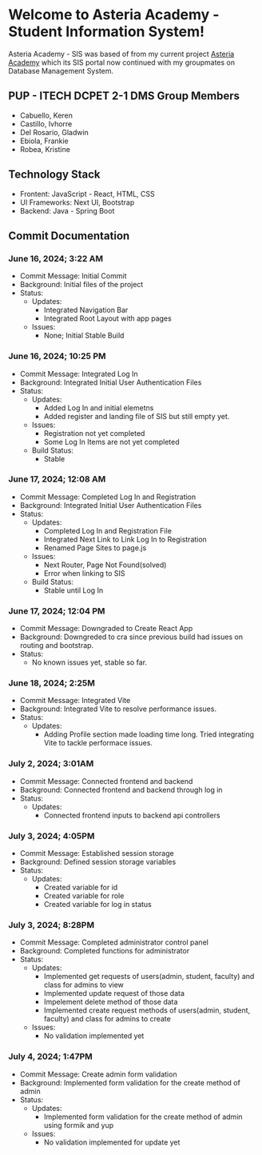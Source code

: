 # Welcome to Asteria Academy - Student Information System!
Asteria Academy - SIS was based of from my current project [Asteria Academy](https://github.com/gfdelrosario12/Asteria-Academy) which its SIS portal now continued with my groupmates on Database Management System.

## PUP - ITECH DCPET 2-1 DMS Group Members
- Cabuello, Keren
- Castillo, Ivhorre
- Del Rosario, Gladwin
- Ebiola, Frankie
- Robea, Kristine

## Technology Stack
- Frontent: JavaScript - React, HTML, CSS
- UI Frameworks: Next UI, Bootstrap
- Backend: Java - Spring Boot


## Commit Documentation

### June 16, 2024; 3:22 AM
- Commit Message: Initial Commit
- Background: Initial files of the project
- Status:
    - Updates:
        - Integrated Navigation Bar
        - Integrated Root Layout with app pages
    - Issues:
        - None; Initial Stable Build

### June 16, 2024; 10:25 PM
- Commit Message: Integrated Log In
- Background: Integrated Initial User Authentication Files
- Status:
    - Updates:
        - Added Log In and initial elemetns
        - Added register and landing file of SIS but still empty yet.
    - Issues:
        - Registration not yet completed
        - Some Log In Items are not yet completed
    - Build Status:
        - Stable

### June 17, 2024; 12:08 AM
- Commit Message: Completed Log In and Registration
- Background: Integrated Initial User Authentication Files
- Status:
    - Updates:
        - Completed Log In and Registration File
        - Integrated Next Link to Link Log In to Registration
        - Renamed Page Sites to page.js
    - Issues:
        - Next Router, Page Not Found(solved)
        - Error when linking to SIS
    - Build Status:
        - Stable until Log In

### June 17, 2024; 12:04 PM
- Commit Message: Downgraded to Create React App
- Background: Downgreded to cra since previous build had issues on routing and bootstrap.
- Status:
    - No known issues yet, stable so far.

### June 18, 2024; 2:25M
- Commit Message: Integrated Vite
- Background: Integrated Vite to resolve performance issues.
- Status:
    - Updates:
        - Adding Profile section made loading time long. Tried integrating Vite to tackle performace issues.

### July 2, 2024; 3:01AM
- Commit Message: Connected frontend and backend
- Background: Connected frontend and backend through log in
- Status:
    - Updates:
        - Connected frontend inputs to backend api controllers

### July 3, 2024; 4:05PM
- Commit Message: Established session storage
- Background: Defined session storage variables
- Status:
    - Updates:
        - Created variable for id
        - Created variable for role
        - Created variable for log in status

### July 3, 2024; 8:28PM
- Commit Message: Completed administrator control panel
- Background: Completed functions for administrator
- Status:
    - Updates:
        - Implemented get requests of users(admin, student, faculty) and class for admins to view
        - Implemented update request of those data
        - Impelement delete method of those data
        - Implemented create request methods of users(admin, student, faculty) and class for admins to create
    - Issues:
        - No validation implemented yet

### July 4, 2024; 1:47PM
- Commit Message: Create admin form validation
- Background: Implemented form validation for the create method of admin
- Status:
    - Updates:
        - Implemented form validation for the create method of admin using formik and yup
    - Issues:
        - No validation implemented for update yet